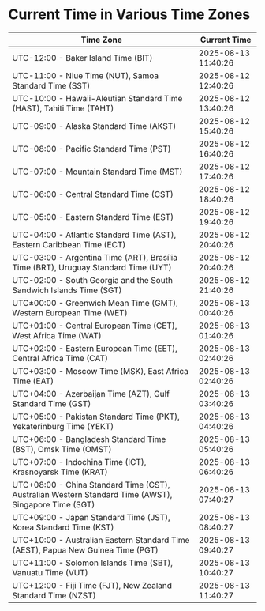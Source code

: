# Current Time in Various Time Zones

| Time Zone | Current Time |
|-----------|--------------|
| UTC-12:00 - Baker Island Time (BIT) | 2025-08-13 11:40:26 |
| UTC-11:00 - Niue Time (NUT), Samoa Standard Time (SST) | 2025-08-12 12:40:26 |
| UTC-10:00 - Hawaii-Aleutian Standard Time (HAST), Tahiti Time (TAHT) | 2025-08-12 13:40:26 |
| UTC-09:00 - Alaska Standard Time (AKST) | 2025-08-12 15:40:26 |
| UTC-08:00 - Pacific Standard Time (PST) | 2025-08-12 16:40:26 |
| UTC-07:00 - Mountain Standard Time (MST) | 2025-08-12 17:40:26 |
| UTC-06:00 - Central Standard Time (CST) | 2025-08-12 18:40:26 |
| UTC-05:00 - Eastern Standard Time (EST) | 2025-08-12 19:40:26 |
| UTC-04:00 - Atlantic Standard Time (AST), Eastern Caribbean Time (ECT) | 2025-08-12 20:40:26 |
| UTC-03:00 - Argentina Time (ART), Brasília Time (BRT), Uruguay Standard Time (UYT) | 2025-08-12 20:40:26 |
| UTC-02:00 - South Georgia and the South Sandwich Islands Time (SGT) | 2025-08-12 21:40:26 |
| UTC±00:00 - Greenwich Mean Time (GMT), Western European Time (WET) | 2025-08-13 00:40:26 |
| UTC+01:00 - Central European Time (CET), West Africa Time (WAT) | 2025-08-13 01:40:26 |
| UTC+02:00 - Eastern European Time (EET), Central Africa Time (CAT) | 2025-08-13 02:40:26 |
| UTC+03:00 - Moscow Time (MSK), East Africa Time (EAT) | 2025-08-13 02:40:26 |
| UTC+04:00 - Azerbaijan Time (AZT), Gulf Standard Time (GST) | 2025-08-13 03:40:26 |
| UTC+05:00 - Pakistan Standard Time (PKT), Yekaterinburg Time (YEKT) | 2025-08-13 04:40:26 |
| UTC+06:00 - Bangladesh Standard Time (BST), Omsk Time (OMST) | 2025-08-13 05:40:26 |
| UTC+07:00 - Indochina Time (ICT), Krasnoyarsk Time (KRAT) | 2025-08-13 06:40:26 |
| UTC+08:00 - China Standard Time (CST), Australian Western Standard Time (AWST), Singapore Time (SGT) | 2025-08-13 07:40:27 |
| UTC+09:00 - Japan Standard Time (JST), Korea Standard Time (KST) | 2025-08-13 08:40:27 |
| UTC+10:00 - Australian Eastern Standard Time (AEST), Papua New Guinea Time (PGT) | 2025-08-13 09:40:27 |
| UTC+11:00 - Solomon Islands Time (SBT), Vanuatu Time (VUT) | 2025-08-13 10:40:27 |
| UTC+12:00 - Fiji Time (FJT), New Zealand Standard Time (NZST) | 2025-08-13 11:40:27 |
